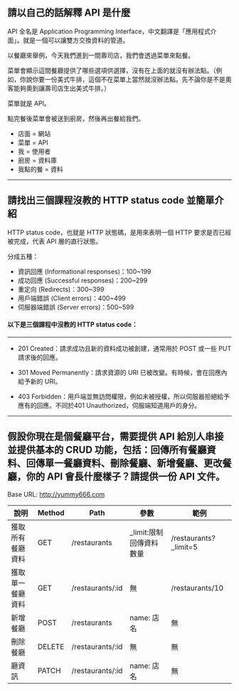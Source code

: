 ## 請以自己的話解釋 API 是什麼

API 全名是 Application Programming Interface，中文翻譯是「應用程式介面」。就是一個可以讓雙方交換資料的管道。

以餐廳來舉例，今天我們進到一間壽司店，我們會透過菜單來點餐。

菜單會顯示這間餐廳提供了哪些選項供選擇，沒有在上面的就沒有辦法點。（例如，你說你要一份美式牛排，這個不在菜單上當然就沒辦法點。先不論你是不是奧客能夠奧到讓壽司店生出美式牛排。）

菜單就是 API。

點完餐後菜單會被送到廚房，然後再出餐給我們。

+ 店面 = 網站
+ 菜單 = API
+ 我 = 使用者
+ 廚房 = 資料庫
+ 我點的餐 = 資料

----

## 請找出三個課程沒教的 HTTP status code 並簡單介紹

HTTP status code，也就是 HTTP 狀態碼，是用來表明一個 HTTP 要求是否已經被完成，代表 API 層的直行狀態。

分成五種：

+ 資訊回應 (Informational responses)：100~199
+ 成功回應 (Successful responses)：200~299
+ 重定向 (Redirects)：300~399
+ 用戶端錯誤 (Client errors)：400~499
+ 伺服器端錯誤 (Server errors)：500~599

#### 以下是三個課程中沒教的 HTTP status code：

----

+ 201 Created：請求成功且新的資料成功被創建，通常用於 POST 或一些 PUT 請求後的回應。

+ 301 Moved Permanently：請求資源的 URI 已被改變。有時候，會在回應內給予新的 URI。
+ 403 Forbidden：用戶端並無訪問權限，例如未被授權，所以伺服器拒絕給予應有的回應。不同於401 Unauthorized，伺服端知道用戶的身分。



----

## 假設你現在是個餐廳平台，需要提供 API 給別人串接並提供基本的 CRUD 功能，包括：回傳所有餐廳資料、回傳單一餐廳資料、刪除餐廳、新增餐廳、更改餐廳，你的 API 會長什麼樣子？請提供一份 API 文件。



Base URL: http://yummy666.com



| 說明             | Method | Path             | 參數                    | 範例                  |
| ---------------- | ------ | ---------------- | ----------------------- | --------------------- |
| 獲取所有餐廳資料 | GET    | /restaurants     | _limit:限制回傳資料數量 | /restaurants?_limit=5 |
| 獲取單一餐廳資料 | GET    | /restaurants/:id | 無                      | /restaurants/10       |
| 新增餐廳         | POST   | /restaurants     | name: 店名              | 無                    |
| 刪除餐廳         | DELETE | /restaurants/:id | 無                      | 無                    |
| 廳資訊           | PATCH  | /restaurants/:id | name: 店名              | 無                    |

